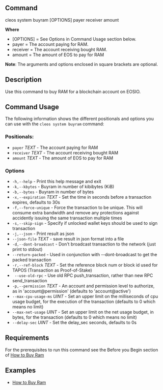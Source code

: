 
## Command
cleos system buyram [OPTIONS] payer receiver amount

**Where**
* [OPTIONS] = See Options in Command Usage section below.
* payer = The account paying for RAM. 
* receiver = The account receiving bought RAM.
* amount = The amount of EOS to pay for RAM

**Note**: The arguments and options enclosed in square brackets are optional.

## Description
Use this command to buy RAM for a blockchain account on EOSIO.

## Command Usage
The following information shows the different positionals and options you can use with the `cleos system buyram` command:

### Positionals:
- `payer` _TEXT_ - The account paying for RAM
- `receiver` _TEXT_ - The account receiving bought RAM
- `amount` _TEXT_ - The amount of EOS to pay for RAM

### Options
- `-h,--help` - Print this help message and exit
- `-k,--kbytes` - Buyram in number of kibibytes (KiB)
- `-b,--bytes` - Buyram in number of bytes
- `-x,--expiration` _TEXT_ - Set the time in seconds before a transaction expires, defaults to 30s
- `-f,--force-unique` - Force the transaction to be unique. This will consume extra bandwidth and remove any protections against accidently issuing the same transaction multiple times
- `-s,--skip-sign` - Specify if unlocked wallet keys should be used to sign transaction
- `-j,--json` - Print result as json
- `--json-file` _TEXT_ - save result in json format into a file
- `-d,--dont-broadcast` - Don't broadcast transaction to the network (just print to stdout)
- `--return-packed` - Used in conjunction with --dont-broadcast to get the packed transaction
- `-r,--ref-block` _TEXT_ - Set the reference block num or block id used for TAPOS (Transaction as Proof-of-Stake)
- ` --use-old-rpc` - Use old RPC push_transaction, rather than new RPC send_transaction
- `-p,--permission` _TEXT_ - An account and permission level to authorize, as in 'account@permission' (defaults to 'account@active')
- `--max-cpu-usage-ms` _UINT_ - Set an upper limit on the milliseconds of cpu usage budget, for the execution of the transaction (defaults to 0 which means no limit)
- `--max-net-usage` _UINT_ - Set an upper limit on the net usage budget, in bytes, for the transaction (defaults to 0 which means no limit)
- `--delay-sec` _UINT_ - Set the delay_sec seconds, defaults to 0s

## Requirements
For the prerequisites to run this command see the Before you Begin section of [How to Buy Ram](../02_how-to-guides/how-to-buy-ram.md)  

## Examples
* [How to Buy Ram](../02_how-to-guides/how-to-buy-ram.md)